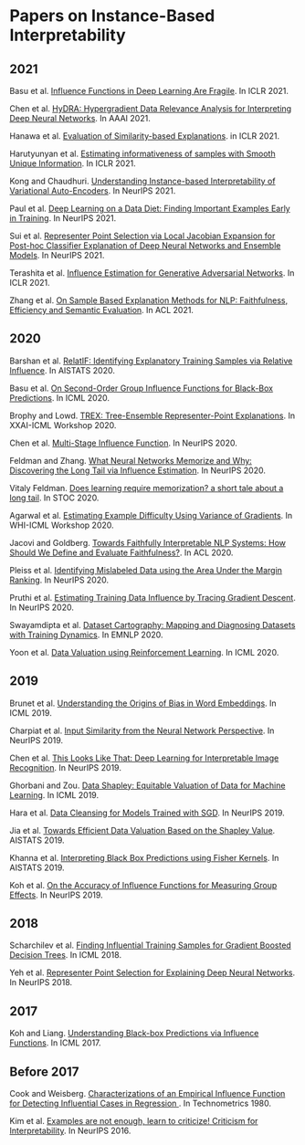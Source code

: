 # Papers on Instance-Based Interpretability

<!--# 2022-->

<!--Dang et al. [Group’s Influence Value in Logistic Regression Model and Gradient Boosting Model](https://link.springer.com/chapter/10.1007/978-981-16-2377-6_66). In ICICT-->

## 2021

Basu et al. [Influence Functions in Deep Learning Are Fragile](https://openreview.net/forum?id=xHKVVHGDOEk). In ICLR 2021.

Chen et al. [HyDRA: Hypergradient Data Relevance Analysis for Interpreting Deep Neural Networks](https://ojs.aaai.org/index.php/AAAI/article/view/16871). In AAAI 2021.

Hanawa et al. [Evaluation of Similarity-based Explanations](https://arxiv.org/abs/2006.04528). in ICLR 2021.

Harutyunyan et al. [Estimating informativeness of samples with Smooth Unique Information](https://openreview.net/forum?id=kEnBH98BGs5). In ICLR 2021.

Kong and Chaudhuri. [Understanding Instance-based Interpretability of Variational Auto-Encoders](https://papers.nips.cc/paper/2021/hash/13d7dc096493e1f77fb4ccf3eaf79df1-Abstract.html). In NeurIPS 2021.

Paul et al. [Deep Learning on a Data Diet: Finding Important Examples Early in Training](https://proceedings.neurips.cc/paper/2021/hash/ac56f8fe9eea3e4a365f29f0f1957c55-Abstract.html). In NeurIPS 2021.

Sui et al. [Representer Point Selection via Local Jacobian Expansion for Post-hoc Classifier Explanation of Deep Neural Networks and Ensemble Models](https://proceedings.neurips.cc//paper/2021/hash/c460dc0f18fc309ac07306a4a55d2fd6-Abstract.html). In NeurIPS 2021.

Terashita et al. [Influence Estimation for Generative Adversarial Networks](https://openreview.net/forum?id=opHLcXxYTC_). In ICLR 2021.

Zhang et al. [On Sample Based Explanation Methods for NLP: Faithfulness, Efficiency and Semantic Evaluation](https://aclanthology.org/2021.acl-long.419/). In ACL 2021.

## 2020

Barshan et al. [RelatIF: Identifying Explanatory Training Samples via Relative Influence](http://proceedings.mlr.press/v108/barshan20a.html). In AISTATS 2020.

Basu et al. [On Second-Order Group Influence Functions for Black-Box Predictions](http://proceedings.mlr.press/v119/basu20b.html). In ICML 2020.

Brophy and Lowd. [TREX: Tree-Ensemble Representer-Point Explanations](https://arxiv.org/abs/2009.05530). In XXAI-ICML Workshop 2020.

Chen et al. [Multi-Stage Influence Function](https://proceedings.neurips.cc/paper/2020/hash/95e62984b87e90645a5cf77037395959-Abstract.html). In NeurIPS 2020.

Feldman and Zhang. [What Neural Networks Memorize and Why: Discovering the Long Tail via Influence Estimation](https://openreview.net/forum?id=mfoH69cSCz8). In NeurIPS 2020.

Vitaly Feldman. [Does learning require memorization? a short tale about a long tail](https://dl.acm.org/doi/abs/10.1145/3357713.3384290). In STOC 2020.

Agarwal et al. [Estimating Example Difficulty Using Variance of Gradients](https://arxiv.org/abs/2008.11600). In WHI-ICML Workshop 2020.

Jacovi and Goldberg. [Towards Faithfully Interpretable NLP Systems: How Should We Define and Evaluate Faithfulness?](https://aclanthology.org/2020.acl-main.386/). In ACL 2020.

Pleiss et al. [Identifying Mislabeled Data using the Area Under the Margin Ranking](https://papers.nips.cc/paper/2020/hash/c6102b3727b2a7d8b1bb6981147081ef-Abstract.html). In NeurIPS 2020.

Pruthi et al. [Estimating Training Data Influence by Tracing Gradient Descent](https://proceedings.neurips.cc/paper/2020/hash/e6385d39ec9394f2f3a354d9d2b88eec-Abstract.html). In NeurIPS 2020.

Swayamdipta et al. [Dataset Cartography: Mapping and Diagnosing Datasets with Training Dynamics](https://openreview.net/forum?id=gW72G4zSdR1). In EMNLP 2020.

Yoon et al. [Data Valuation using Reinforcement Learning](http://proceedings.mlr.press/v119/yoon20a.html). In ICML 2020.

## 2019

Brunet et al. [Understanding the Origins of Bias in Word Embeddings](http://proceedings.mlr.press/v97/brunet19a.html). In ICML 2019.

Charpiat et al. [Input Similarity from the Neural Network Perspective](https://proceedings.neurips.cc/paper/2019/hash/c61f571dbd2fb949d3fe5ae1608dd48b-Abstract.html). In NeurIPS 2019.

Chen et al. [This Looks Like That: Deep Learning for Interpretable Image Recognition](https://proceedings.neurips.cc/paper/2019/hash/adf7ee2dcf142b0e11888e72b43fcb75-Abstract.html). In NeurIPS 2019.

Ghorbani and Zou. [Data Shapley: Equitable Valuation of Data for Machine Learning](http://proceedings.mlr.press/v97/ghorbani19c.html). In ICML 2019.

Hara et al. [Data Cleansing for Models Trained with SGD](https://proceedings.neurips.cc/paper/2019/hash/5f14615696649541a025d3d0f8e0447f-Abstract.html). In NeurIPS 2019.

Jia et al. [Towards Efficient Data Valuation Based on the Shapley Value](http://proceedings.mlr.press/v89/jia19a.html). AISTATS 2019.

Khanna et al. [Interpreting Black Box Predictions using Fisher Kernels](http://proceedings.mlr.press/v89/khanna19a.html). In AISTATS 2019.

Koh et al. [On the Accuracy of Influence Functions for Measuring Group Effects](https://papers.nips.cc/paper/2019/hash/a78482ce76496fcf49085f2190e675b4-Abstract.html). In NeurIPS 2019.

## 2018

Scharchilev et al. [Finding Influential Training Samples for Gradient Boosted Decision Trees](http://proceedings.mlr.press/v80/sharchilev18a.html). In ICML 2018.

Yeh et al. [Representer Point Selection for Explaining Deep Neural Networks](https://proceedings.neurips.cc/paper/2018/hash/8a7129b8f3edd95b7d969dfc2c8e9d9d-Abstract.html). In NeurIPS 2018.

## 2017

Koh and Liang. [Understanding Black-box Predictions via Influence Functions](http://proceedings.mlr.press/v70/koh17a). In ICML 2017.

## Before 2017

Cook and Weisberg. [Characterizations of an Empirical Influence Function for Detecting Influential Cases in Regression
](https://www.tandfonline.com/doi/abs/10.1080/00401706.1980.10486199). In Technometrics 1980.

Kim et al. [Examples are not enough, learn to criticize! Criticism for Interpretability](https://proceedings.neurips.cc/paper/2016/hash/5680522b8e2bb01943234bce7bf84534-Abstract.html). In NeurIPS 2016.
